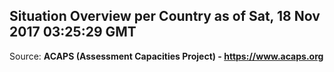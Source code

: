 ## Situation Overview per Country as of Sat, 18 Nov 2017 03:25:29 GMT

Source: **ACAPS (Assessment Capacities Project) - https://www.acaps.org**